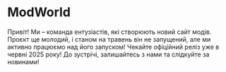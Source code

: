 # ModWorld
Привіт! Ми – команда ентузіастів, які створюють новий сайт модів. Проєкт ще молодий, і станом на травень він не запущений, але ми активно працюємо над його запуском! Чекайте офіційний реліз уже в червні 2025 року! До зустрічі, залишайтесь з нами та слідкуйте за новинами! 
